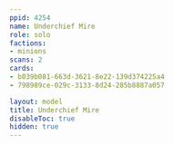 ```yaml
---
ppid: 4254
name: Underchief Mire
role: solo
factions:
- minions
scans: 2
cards:
- b039b081-663d-3621-8e22-139d374225a4
- 798989ce-029c-3133-8d24-285b8887a057

layout: model
title: Underchief Mire
disableToc: true
hidden: true
---
```

